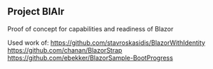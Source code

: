 ## Project BlAIr
Proof of concept for capabilities and readiness of Blazor

Used work of:
https://github.com/stavroskasidis/BlazorWithIdentity
https://github.com/chanan/BlazorStrap
https://github.com/ebekker/BlazorSample-BootProgress
